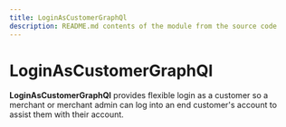 ```yaml
---
title: LoginAsCustomerGraphQl
description: README.md contents of the module from the source code
---
```


# LoginAsCustomerGraphQl

**LoginAsCustomerGraphQl** provides flexible login as a customer so a merchant or merchant admin can log into an end customer's account to assist them with their account.
